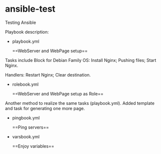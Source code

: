 # ansible-test

Testing Ansible

Playbook description:

- playbook.yml

  ==WebServer and WebPage setup==

Tasks include Block for Debian Family OS:  Install Nginx; Pushing files; Start Nginx.

Handlers: Restart Nginx; Clear destination.

- rolebook.yml

  ==WebServer and WebPage setup as Role==

Another method to realize the same tasks (playbook.yml).
Added template and task for generating one more page.

- pingbook.yml

  ==Ping servers==

- varsbook.yml

  ==Enjoy variables==

